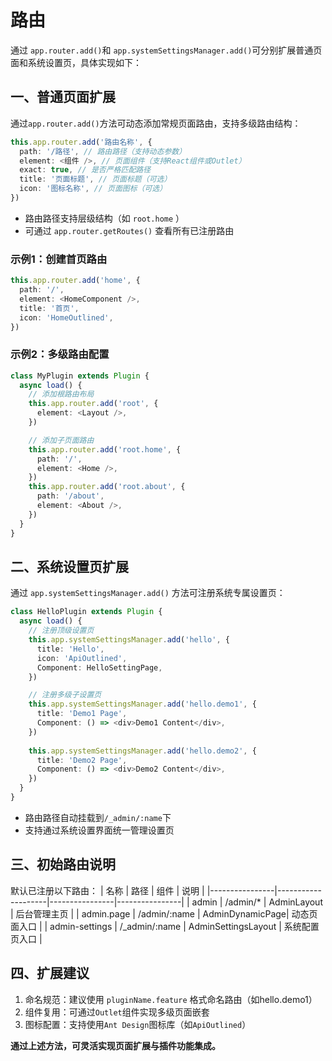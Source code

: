 # 路由

通过 `app.router.add()`和 `app.systemSettingsManager.add()`可分别扩展普通页面和系统设置页，具体实现如下：

## 一、普通页面扩展

通过`app.router.add()`方法可动态添加常规页面路由，支持多级路由结构：

```typescript
this.app.router.add('路由名称', {
  path: '/路径', // 路由路径（支持动态参数）
  element: <组件 />, // 页面组件（支持React组件或Outlet）
  exact: true, // 是否严格匹配路径
  title: '页面标题', // 页面标题（可选）
  icon: '图标名称', // 页面图标（可选）
})
```

- 路由路径支持层级结构（如 `root.home` ）
- 可通过 `app.router.getRoutes()` 查看所有已注册路由

### 示例1：创建首页路由

```typescript
this.app.router.add('home', {
  path: '/',
  element: <HomeComponent />,
  title: '首页',
  icon: 'HomeOutlined',
})
```

### 示例2：多级路由配置

```typescript
class MyPlugin extends Plugin {
  async load() {
    // 添加根路由布局
    this.app.router.add('root', {
      element: <Layout />,
    })

    // 添加子页面路由
    this.app.router.add('root.home', {
      path: '/',
      element: <Home />,
    })
    this.app.router.add('root.about', {
      path: '/about',
      element: <About />,
    })
  }
}
```

## 二、系统设置页扩展

通过 `app.systemSettingsManager.add()` 方法可注册系统专属设置页：

```typescript
class HelloPlugin extends Plugin {
  async load() {
    // 注册顶级设置页
    this.app.systemSettingsManager.add('hello', {
      title: 'Hello',
      icon: 'ApiOutlined',
      Component: HelloSettingPage,
    })

    // 注册多级子设置页
    this.app.systemSettingsManager.add('hello.demo1', {
      title: 'Demo1 Page',
      Component: () => <div>Demo1 Content</div>,
    })
    
    this.app.systemSettingsManager.add('hello.demo2', {
      title: 'Demo2 Page',
      Component: () => <div>Demo2 Content</div>,
    })
  }
}
```

- 路由路径自动挂载到`/_admin/:name`下
- 支持通过系统设置界面统一管理设置页

## 三、初始路由说明

默认已注册以下路由：
| 名称           | 路径               | 组件           | 说明           |
|----------------|--------------------|----------------|----------------|
| admin          | /admin/*           | AdminLayout    | 后台管理主页   |
| admin.page     | /admin/:name       | AdminDynamicPage| 动态页面入口   |
| admin-settings | /_admin/:name      | AdminSettingsLayout | 系统配置页入口 |

## 四、扩展建议

1. 命名规范：建议使用 `pluginName.feature` 格式命名路由（如hello.demo1）
2. 组件复用：可通过`Outlet`组件实现多级页面嵌套
3. 图标配置：支持使用`Ant Design`图标库（如`ApiOutlined`）

**通过上述方法，可灵活实现页面扩展与插件功能集成。**
